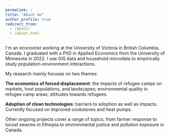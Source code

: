 ```yaml
---
permalink: /
title: "About me"
author_profile: true
redirect_from: 
  - /about/
  - /about.html
---
```


I'm an economist working at the University of Victoria in British Columbia, Canada. I graduated with a PhD in Applied Economics from the University of Minnesota in 2022. I use GIS data and household microdata to empirically study population-environment interactions.

My research mainly focuses on two themes:

<p><strong>The economics of forced displacement</strong>: the impacts of refugee camps on markets, host populations, and landscapes; environmental quality in refugee camp areas; attitudes towards refugees.
   
**Adoption of clean technologies**: barriers to adoption as well as impacts. Currently focused on improved cookstoves and heat pumps.

Other ongoing projects cover a range of topics, from farmer response to locust swarms in Ethiopia to environmental justice and pollution exposure in Canada.
